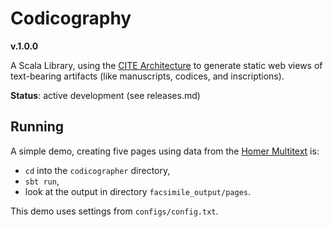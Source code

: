 # Codicography

**v.1.0.0**

A Scala Library, using the [CITE Architecture](http://cite-architecture.org) to generate static web views of text-bearing artifacts (like manuscripts, codices, and inscriptions).

**Status**: active development (see releases.md)

## Running

A simple demo, creating five pages using data from the [Homer Multitext](http://www.homermultitext.org) is:

- `cd` into the `codicographer` directory, 
-  `sbt run`,
- look at the output in directory `facsimile_output/pages`.

This demo uses settings from `configs/config.txt`.


